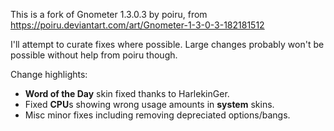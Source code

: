 This is a fork of Gnometer 1.3.0.3 by poiru, from https://poiru.deviantart.com/art/Gnometer-1-3-0-3-182181512

I'll attempt to curate fixes where possible.  Large changes probably won't be possible without help from poiru though.

Change highlights:

* **Word of the Day** skin fixed thanks to HarlekinGer.
* Fixed **CPU**s showing wrong usage amounts in **system** skins.
* Misc minor fixes including removing depreciated options/bangs.
